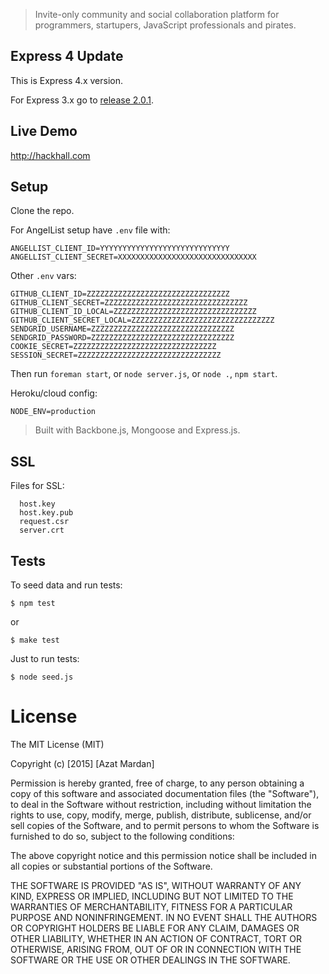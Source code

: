 > Invite-only community and social collaboration platform for programmers, startupers, JavaScript professionals and pirates.


## Express 4 Update

This is Express 4.x version.

For Express 3.x go to [release 2.0.1](https://github.com/azat-co/hackhall/releases/tag/v2.0.1).


## Live Demo

<http://hackhall.com>

## Setup

Clone the repo.

For AngelList setup have `.env` file with:

```
ANGELLIST_CLIENT_ID=YYYYYYYYYYYYYYYYYYYYYYYYYYYYY
ANGELLIST_CLIENT_SECRET=XXXXXXXXXXXXXXXXXXXXXXXXXXXXXXX
```

Other `.env` vars:

```
GITHUB_CLIENT_ID=ZZZZZZZZZZZZZZZZZZZZZZZZZZZZZZZZ
GITHUB_CLIENT_SECRET=ZZZZZZZZZZZZZZZZZZZZZZZZZZZZZZZZ
GITHUB_CLIENT_ID_LOCAL=ZZZZZZZZZZZZZZZZZZZZZZZZZZZZZZZZ
GITHUB_CLIENT_SECRET_LOCAL=ZZZZZZZZZZZZZZZZZZZZZZZZZZZZZZZZ
SENDGRID_USERNAME=ZZZZZZZZZZZZZZZZZZZZZZZZZZZZZZZZ
SENDGRID_PASSWORD=ZZZZZZZZZZZZZZZZZZZZZZZZZZZZZZZZ
COOKIE_SECRET=ZZZZZZZZZZZZZZZZZZZZZZZZZZZZZZZZ
SESSION_SECRET=ZZZZZZZZZZZZZZZZZZZZZZZZZZZZZZZZ
```

Then run `foreman start`, or `node server.js`, or `node .`, `npm start`.


Heroku/cloud config:

```
NODE_ENV=production
```


> Built with Backbone.js, Mongoose and Express.js.

## SSL

Files for SSL:

```
  host.key
  host.key.pub
  request.csr
  server.crt
```

## Tests

To seed data and run tests:

```
$ npm test
```

or

```
$ make test
```

Just to run tests:

```
$ node seed.js
```

# License

The MIT License (MIT)

Copyright (c) [2015] [Azat Mardan]

Permission is hereby granted, free of charge, to any person obtaining a copy
of this software and associated documentation files (the "Software"), to deal
in the Software without restriction, including without limitation the rights
to use, copy, modify, merge, publish, distribute, sublicense, and/or sell
copies of the Software, and to permit persons to whom the Software is
furnished to do so, subject to the following conditions:

The above copyright notice and this permission notice shall be included in all
copies or substantial portions of the Software.

THE SOFTWARE IS PROVIDED "AS IS", WITHOUT WARRANTY OF ANY KIND, EXPRESS OR
IMPLIED, INCLUDING BUT NOT LIMITED TO THE WARRANTIES OF MERCHANTABILITY,
FITNESS FOR A PARTICULAR PURPOSE AND NONINFRINGEMENT. IN NO EVENT SHALL THE
AUTHORS OR COPYRIGHT HOLDERS BE LIABLE FOR ANY CLAIM, DAMAGES OR OTHER
LIABILITY, WHETHER IN AN ACTION OF CONTRACT, TORT OR OTHERWISE, ARISING FROM,
OUT OF OR IN CONNECTION WITH THE SOFTWARE OR THE USE OR OTHER DEALINGS IN THE
SOFTWARE.
